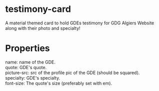 # testimony-card
A material themed card to hold GDEs testimony for GDG Algiers Website along with their photo and specialty!
# Properties
name: name of the GDE.  
quote: GDE's quote.  
picture-src: src of the profile pic of the GDE (should be squared).  
specialty: GDE's specialty.  
font-size: The quote's size (preferably set with em).  
